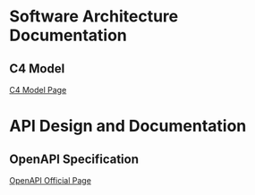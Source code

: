 # Software Architecture Documentation

## C4 Model

[C4 Model Page](https://c4model.com/)

# API Design and Documentation

## OpenAPI Specification

[OpenAPI Official Page](https://www.openapis.org/)
